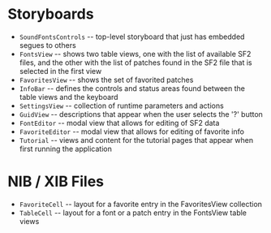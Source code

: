 #  Storyboards

* `SoundFontsControls` -- top-level storyboard that just has embedded segues to others
* `FontsView` -- shows two table views, one with the list of available SF2 files, and the other with the list of patches found in the SF2 file that is selected in the first view
* `FavoritesView` -- shows the set of favorited patches
* `InfoBar` -- defines the controls and status areas found between the table views and the keyboard
* `SettingsView` -- collection of runtime parameters and actions
* `GuidView` -- descriptions that appear when the user selects the '?' button
* `FontEditor` -- modal view that allows for editing of SF2 data
* `FavoriteEditor` -- modal view that allows for editing of favorite info
* `Tutorial` -- views and content for the tutorial pages that appear when first running the application

# NIB / XIB Files

* `FavoriteCell` -- layout for a favorite entry in the FavoritesView collection
* `TableCell` -- layout for a font or a patch entry in the FontsView table views
